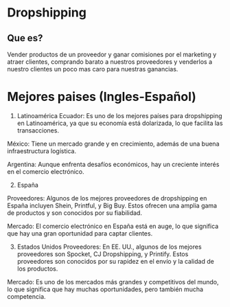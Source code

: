 # Dropshipping

## Que es?
Vender productos de un proveedor y ganar comisiones por el marketing y atraer clientes, comprando barato a nuestros proveedores y venderlos a nuestro clientes un poco mas caro para nuestras ganancias.

# Mejores paises (Ingles-Español)

1. Latinoamérica
Ecuador: Es uno de los mejores países para dropshipping en Latinoamérica, ya que su economía está dolarizada, lo que facilita las transacciones.

México: Tiene un mercado grande y en crecimiento, además de una buena infraestructura logística.

Argentina: Aunque enfrenta desafíos económicos, hay un creciente interés en el comercio electrónico.

2. España

Proveedores: Algunos de los mejores proveedores de dropshipping en España incluyen Shein, Printful, y Big Buy. Estos ofrecen una amplia gama de productos y son conocidos por su fiabilidad.

Mercado: El comercio electrónico en España está en auge, lo que significa que hay una gran oportunidad para captar clientes.

3. Estados Unidos
Proveedores: En EE. UU., algunos de los mejores proveedores son Spocket, CJ Dropshipping, y Printify. Estos proveedores son conocidos por su rapidez en el envío y la calidad de los productos.

Mercado: Es uno de los mercados más grandes y competitivos del mundo, lo que significa que hay muchas oportunidades, pero también mucha competencia.
